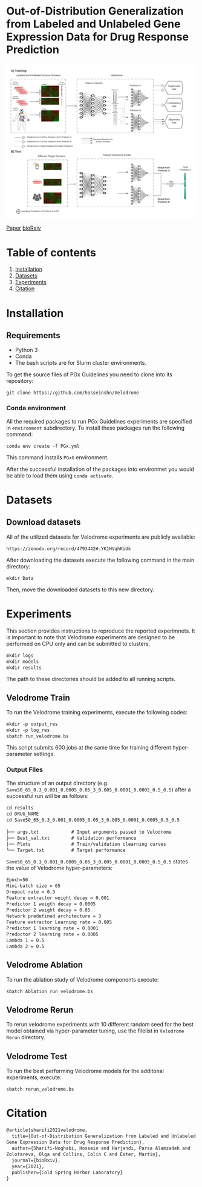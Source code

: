 
# Out-of-Distribution Generalization from Labeled and Unlabeled Gene Expression Data for Drug Response Prediction

<img src="./Velodrome.png" width="900" class="center">

[Paper](https://www.nature.com/articles/s42256-021-00408-w/)
[bioRxiv](https://www.biorxiv.org/content/10.1101/2021.05.25.445658v4.article-metrics)

# Table of contents
1. [Installation](#installation)
2. [Datasets](#Datasets)
3. [Experiments](#Experiments)
4. [Citation](#citation)


# Installation

## Requirements
- Python 3
- Conda
- The bash scripts are for Slurm cluster environments.

To get the source files of PGx Guidelines you need to clone into its repository:
```
git clone https://github.com/hosseinshn/Velodrome
```

### Conda environment
All the required packages to run PGx Guidelines experiments are specified in `environment` subdirectory.
To install these packages run the following command:
```
conda env create -f PGx.yml
```
This command installs `PGxG` environment. 

After the successful installation of the packages into environmet you would be able to load them using `conda activate`.


# Datasets

## Download datasets
All of the utilized datasets for Velodrome experiments are publicly available:
```
https://zenodo.org/record/4793442#.YK1HVqhKiUk
``` 
After downloading the datasets execute the following command in the main directory: 
```
mkdir Data
```
Then, move the downloaded datasets to this new directory. 

# Experiments
This section provides instructions to reproduce the reported experimnets.
It is important to note that Velodrome experiments are designed to be performed on CPU only and can be submitted to clusters.

```
mkdir logs
mkdir models
mkdir results
```
The path to these directories should be added to all running scripts. 

## Velodrome Train
To run the Velodrome training experiments, execute the following codes:
```
mkdir -p output_res
mkdir -p log_res
sbatch run_velodrome.bs
```
This script submits 600 jobs at the same time for training different hyper-parameter settings. 

### Output Files
The structure of an output directory (e.g. `Save50_65_0.3_0.001_0.0005_0.05_3_0.005_0.0001_0.0005_0.5_0.5`) after a successful run will be as follows:

```
cd results
cd DRUG_NAME
cd Save50_65_0.3_0.001_0.0005_0.05_3_0.005_0.0001_0.0005_0.5_0.5

├── args.txt            # Input arguments passed to Velodrome 
├── Best_val.txt        # Validation performance
|── Plots               # Train/validation clearning curves
└── Target.txt          # Target performance
```
`Save50_65_0.3_0.001_0.0005_0.05_3_0.005_0.0001_0.0005_0.5_0.5` states the value of Velodrome hyper-parameters:
```
Epoch=50
Mini-batch size = 65
Dropout rate = 0.3
Feature extractor weight decay = 0.001
Predictor 1 weigth decay = 0.0005
Predictor 2 weight decay = 0.05
Network predefined architecture = 3
Feature extractor Learning rate = 0.005
Predictor 1 learning rate = 0.0001
Predoctor 2 learning rate = 0.0005
Lambda 1 = 0.5
Lambda 2 = 0.5
```
## Velodrome Ablation
To run the ablation study of Velodrome components execute: 
```
sbatch Ablation_run_velodrome.bs 
```

## Velodrome Rerun
To rerun velodrome experiments with 10 different random seed for the best model obtained via hyper-parameter tuning, use the filelist in `Velodrome Rerun` directory. 

## Velodrome Test
To run the best performing Velodrome models for the additonal experiments, execute:  
```
sbatch rerun_velodrome.bs
```

# Citation 
```
@article{sharifi2021velodrome,
  title={Out-of-Distribution Generalization from Labeled and Unlabeled Gene Expression Data for Drug Response Prediction},
  author={Sharifi-Noghabi, Hossein and Harjandi, Parsa Alamzadeh and Zolotareva, Olga and Collins, Colin C and Ester, Martin},
  journal={bioRxiv},
  year={2021},
  publisher={Cold Spring Harbor Laboratory}
}
```
